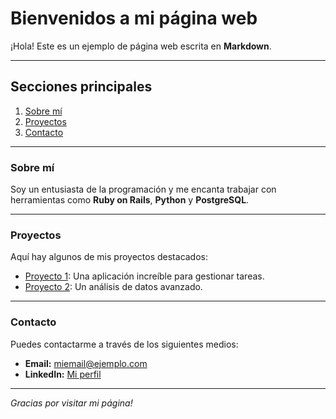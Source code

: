 # Bienvenidos a mi página web

¡Hola! Este es un ejemplo de página web escrita en **Markdown**.

---

## Secciones principales

1. [Sobre mí](#sobre-mi)
2. [Proyectos](#proyectos)
3. [Contacto](#contacto)

---

### Sobre mí

Soy un entusiasta de la programación y me encanta trabajar con herramientas como **Ruby on Rails**, **Python** y **PostgreSQL**.

---

### Proyectos

Aquí hay algunos de mis proyectos destacados:

- [Proyecto 1](https://ejemplo.com/proyecto1): Una aplicación increíble para gestionar tareas.
- [Proyecto 2](https://ejemplo.com/proyecto2): Un análisis de datos avanzado.

---

### Contacto

Puedes contactarme a través de los siguientes medios:

- **Email:** [miemail@ejemplo.com](mailto:miemail@ejemplo.com)
- **LinkedIn:** [Mi perfil](https://linkedin.com/in/mi-perfil)

---

_Gracias por visitar mi página!_
